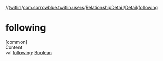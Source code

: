 //[twitlin](../../../index.md)/[com.sorrowblue.twitlin.users](../../index.md)/[RelationshipDetail](../index.md)/[Detail](index.md)/[following](following.md)



# following  
[common]  
Content  
val [following](following.md): [Boolean](https://kotlinlang.org/api/latest/jvm/stdlib/kotlin/-boolean/index.html)  



